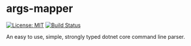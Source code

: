 # args-mapper

[![License: MIT](https://img.shields.io/badge/License-MIT-yellow.svg)](https://opensource.org/licenses/MIT) [![Build Status](https://travis-ci.com/akanmuratcimen/args-mapper.svg?branch=master)](https://travis-ci.com/akanmuratcimen/args-mapper)

An easy to use, simple, strongly typed dotnet core command line parser.

